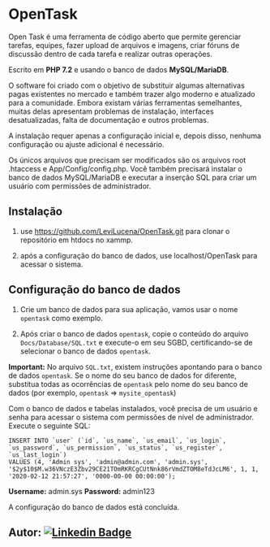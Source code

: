 # OpenTask

Open Task é uma ferramenta de código aberto que permite gerenciar tarefas, equipes, fazer upload de arquivos e imagens, criar fóruns de discussão dentro de cada tarefa e realizar outras operações.

Escrito em **PHP 7.2** e usando o banco de dados **MySQL/MariaDB**.

O software foi criado com o objetivo de substituir algumas alternativas pagas existentes no mercado e também trazer algo moderno e atualizado para a comunidade. Embora existam várias ferramentas semelhantes, muitas delas apresentam problemas de instalação, interfaces desatualizadas, falta de documentação e outros problemas.

A instalação requer apenas a configuração inicial e, depois disso, nenhuma configuração ou ajuste adicional é necessário.

Os únicos arquivos que precisam ser modificados são os arquivos root .htaccess e App/Config/config.php. Você também precisará instalar o banco de dados MySQL/MariaDB e executar a inserção SQL para criar um usuário com permissões de administrador.

## Instalação

1. use https://github.com/LeviLucena/OpenTask.git para clonar o repositório em htdocs no xammp.

2. após a configuração do banco de dados, use localhost/OpenTask para acessar o sistema. 
   
## Configuração do banco de dados

1. Crie um banco de dados para sua aplicação, vamos usar o nome `opentask` como exemplo.

2. Após criar o banco de dados `opentask`, copie o conteúdo do arquivo `Docs/Database/SQL.txt` e execute-o em seu SGBD, certificando-se de selecionar o banco de dados `opentask`.

**Important:** No arquivo `SQL.txt`, existem instruções apontando para o banco de dados `opentask`. Se o nome do seu banco de dados for diferente, substitua todas as ocorrências de `opentask` pelo nome do seu banco de dados (por exemplo, `opentask` => `mysite_opentask`)

Com o banco de dados e tabelas instalados, você precisa de um usuário e senha para acessar o sistema com permissões de nível de administrador. Execute o seguinte SQL:


    INSERT INTO `user` (`id`, `us_name`, `us_email`, `us_login`, `us_password`, `us_permission`, `us_status`, `us_register`, `us_last_login`)
    VALUES (4, 'Admin sys', 'admin@admin.com', 'admin.sys', '$2y$10$M.w36VNczE3Zbv29CE21TOmRKRCgCUtNnk86rVmdZTOM8eTdJcLM6', 1, 1, '2020-02-12 21:57:27', '0000-00-00 00:00:00');


**Username:** admin.sys
**Password:** admin123

A configuração do banco de dados está concluída.

## Autor: [![Linkedin Badge](https://img.shields.io/badge/-LinkedIn-blue?style=flat-square&logo=Linkedin&logoColor=white&link=https://www.linkedin.com/in/levilucena/)](https://www.linkedin.com/in/levilucena/)
